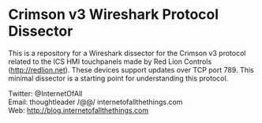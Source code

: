 Crimson v3 Wireshark Protocol Dissector
=======================================

This is a repository for a Wireshark dissector for the Crimson v3 protocol
related to the ICS HMI touchpanels made by Red Lion Controls (http://redlion.net). 
These devices support updates over TCP port 789. This minimal dissector is a
starting point for understanding this protocol.

Twitter: @InternetOfAll  
Email:   thoughtleader /@@/ internetofallthethings.com  
Web:     http://blog.internetofallthethings.com  



